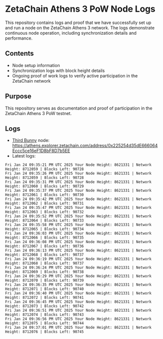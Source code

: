# ZetaChain Athens 3 PoW Node Logs
This repository contains logs and proof that we have successfully set up and run a node on the ZetaChain Athens 3 network. The logs demonstrate continuous node operation, including synchronization details and performance.

## Contents
- Node setup information
- Synchronization logs with block height details
- Ongoing proof of work logs to verify active participation in the ZetaChain network

## Purpose
This repository serves as documentation and proof of participation in the ZetaChain Athens 3 PoW testnet.

## Logs

- [Third Bunny](https://thirdbunny.xyz/) node: https://athens.explorer.zetachain.com/address/0x225254d35dE666064Eccc5ce16eF1D8bF8D7b5EE
- Latest logs:
```
Fri Jan 24 09:35:21 PM UTC 2025 Your Node Height: 8621331 | Network Height: 8712059 | Blocks Left: 90728
Fri Jan 24 09:35:26 PM UTC 2025 Your Node Height: 8621331 | Network Height: 8712059 | Blocks Left: 90728
Fri Jan 24 09:35:31 PM UTC 2025 Your Node Height: 8621331 | Network Height: 8712060 | Blocks Left: 90729
Fri Jan 24 09:35:37 PM UTC 2025 Your Node Height: 8621331 | Network Height: 8712061 | Blocks Left: 90730
Fri Jan 24 09:35:42 PM UTC 2025 Your Node Height: 8621331 | Network Height: 8712062 | Blocks Left: 90731
Fri Jan 24 09:35:47 PM UTC 2025 Your Node Height: 8621331 | Network Height: 8712063 | Blocks Left: 90732
Fri Jan 24 09:35:52 PM UTC 2025 Your Node Height: 8621331 | Network Height: 8712064 | Blocks Left: 90733
Fri Jan 24 09:35:58 PM UTC 2025 Your Node Height: 8621331 | Network Height: 8712065 | Blocks Left: 90734
Fri Jan 24 09:36:03 PM UTC 2025 Your Node Height: 8621331 | Network Height: 8712066 | Blocks Left: 90735
Fri Jan 24 09:36:08 PM UTC 2025 Your Node Height: 8621331 | Network Height: 8712067 | Blocks Left: 90736
Fri Jan 24 09:36:13 PM UTC 2025 Your Node Height: 8621331 | Network Height: 8712068 | Blocks Left: 90737
Fri Jan 24 09:36:19 PM UTC 2025 Your Node Height: 8621331 | Network Height: 8712068 | Blocks Left: 90737
Fri Jan 24 09:36:24 PM UTC 2025 Your Node Height: 8621331 | Network Height: 8712069 | Blocks Left: 90738
Fri Jan 24 09:36:29 PM UTC 2025 Your Node Height: 8621331 | Network Height: 8712070 | Blocks Left: 90739
Fri Jan 24 09:36:35 PM UTC 2025 Your Node Height: 8621331 | Network Height: 8712071 | Blocks Left: 90740
Fri Jan 24 09:36:40 PM UTC 2025 Your Node Height: 8621331 | Network Height: 8712072 | Blocks Left: 90741
Fri Jan 24 09:36:45 PM UTC 2025 Your Node Height: 8621331 | Network Height: 8712073 | Blocks Left: 90742
Fri Jan 24 09:36:51 PM UTC 2025 Your Node Height: 8621331 | Network Height: 8712074 | Blocks Left: 90743
Fri Jan 24 09:36:56 PM UTC 2025 Your Node Height: 8621331 | Network Height: 8712075 | Blocks Left: 90744
Fri Jan 24 09:37:01 PM UTC 2025 Your Node Height: 8621331 | Network Height: 8712076 | Blocks Left: 90745
```
